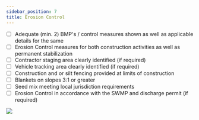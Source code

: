 ```yaml
---
sidebar_position: 7
title: Erosion Control
---
```


- [ ] Adequate (min. 2) BMP's / control measures shown as well as applicable details for the same
- [ ] Erosion Control measures for both construction activities as well as permanent stabilization
- [ ] Contractor staging area clearly identified (if required)
- [ ] Vehicle tracking area clearly identified (if required)
- [ ] Construction and or silt fencing provided at limits of construction
- [ ] Blankets on slopes 3:1 or greater
- [ ] Seed mix meeting local jurisdiction requirements
- [ ] Erosion Control in accordance with the SWMP and discharge permit (if required)

![](/images/checklists/5-EC.png)
